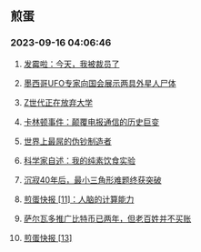 ## 煎蛋 
### 2023-09-16 04:06:46

1. [发霉啦：今天，我被裁员了](http://jandan.net/p/114178)

2. [墨西哥UFO专家向国会展示两具外星人尸体](http://jandan.net/p/114204)

3. [Z世代正在放弃大学](http://jandan.net/p/114177)

4. [卡林顿事件：颠覆电报通信的历史巨变](http://jandan.net/p/114128)

5. [世界上最屌的伪钞制造者](http://jandan.net/p/114209)

6. [科学家自述：我的纯素饮食实验](http://jandan.net/p/114116)

7. [沉寂40年后，最小三角形难题终获突破](http://jandan.net/p/114160)

8. [煎蛋快报 [11]：人脑的计算能力](http://jandan.net/p/114183)

9. [萨尔瓦多推广比特币已两年，但老百姓并不买账](http://jandan.net/p/114176)

10. [煎蛋快报 [13]](http://jandan.net/p/114214)

